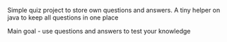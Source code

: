 Simple quiz project to store own questions and answers. 
A tiny helper on java to keep all questions in one place

Main goal - use questions and answers to test your knowledge
